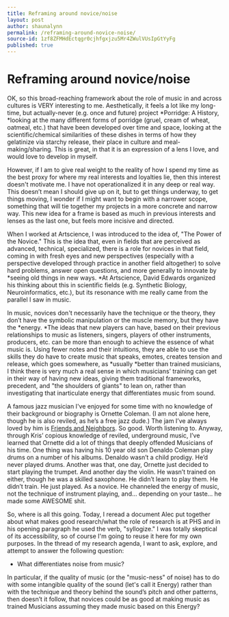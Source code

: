 ```yaml
---
title: Reframing around novice/noise
layout: post
author: shaunalynn
permalink: /reframing-around-novice-noise/
source-id: 1zf8ZFMHdEctqgr0cjhfgxjzu5Mr4ZWulVUsIpGtYyFg
published: true
---
```


# Reframing around novice/noise

OK, so this broad-reaching framework about the role of music in and across cultures is VERY interesting to me. Aesthetically, it feels a lot like my long-time, but actually-never (e.g. once and future) project *Porridge: A History, *looking at the many different forms of porridge (gruel, cream of wheat, oatmeal, etc.) that have been developed over time and space, looking at the scientific/chemical similarities of these dishes in terms of how they gelatinize via starchy release, their place in culture and meal-making/sharing. This is great, in that it is an expression of a lens I love, and would love to develop in myself.

However, if I am to give real weight to the reality of how I spend my time as the best proxy for where my real interests and loyalties lie, then this interest doesn't motivate me. I have not operationalized it in any deep or real way. This doesn’t mean I should give up on it, but to get things underway, to get things moving, I wonder if I might want to begin with a narrower scope, something that will tie together my projects in a more concrete and narrow way. This new idea for a frame is based as much in previous interests and lenses as the last one, but feels more incisive and directed.

When I worked at Artscience, I was introduced to the idea of, "The Power of the Novice." This is the idea that, even in fields that are perceived as advanced, technical, specialized, there is a role for novices in that field, coming in with fresh eyes and new perspectives (especially with a perspective developed through practice in another field altogether) to solve hard problems, answer open questions, and more generally to innovate by *seeing old things in new ways. *At Artscience, David Edwards organized his thinking about this in scientific fields (e.g. Synthetic Biology, Neuroinformatics, etc.), but its resonance with me really came from the parallel I saw in music. 

In music, novices don't necessarily have the technique or the theory, they don’t have the symbolic manipulation or the muscle memory, but they have the *energy. *The ideas that new players can have, based on their previous relationships to music as listeners, singers, players of other instruments, producers, etc. can be more than enough to achieve the essence of what music is. Using fewer notes and their intuitions, they are able to use the skills they do have to create music that speaks, emotes, creates tension and release, which goes somewhere, as *usually *better than trained musicians, I think there is very much a real sense in which musicians’ training can get in their way of having new ideas, giving them traditional frameworks, precedent, and "the shoulders of giants" to lean on, rather than investigating that inarticulate energy that differentiates music from sound.

A famous jazz musician I've enjoyed for some time with no knowledge of their background or biography is Ornette Coleman. (I am not alone here, though he is also reviled, as he’s a free jazz dude.) The jam I’ve always loved by him is [Friends and Neighbors](https://www.youtube.com/watch?v=HnWI7mfs230). So good. Worth listening to. Anyway, through Kris’ copious knowledge of reviled, underground music, I’ve learned that Ornette did a lot of things that deeply offended Musicians of his time. One thing was having his 10 year old son Denaldo Coleman play drums on a number of his albums. Denaldo wasn’t a child prodigy. He’d never played drums. Another was that, one day, Ornette just decided to start playing the trumpet. And another day the violin. He wasn’t trained on either, though he was a skilled saxophone. He didn’t learn to play them. He didn’t train. He just played. As a novice. He channeled the energy of music, not the technique of instrument playing, and… depending on your taste… he made some AWESOME shit.

So, where is all this going. Today, I reread a document Alec put together about what makes good research/what the role of research is at PHS and in his opening paragraph he used the verb, "syllogize." I was totally skeptical of its accessibility, so of course I'm going to reuse it here for my own purposes. In the thread of my research agenda, I want to ask, explore, and attempt to answer the following question:

* What differentiates noise from music?

In particular, if the quality of music (or the "music-ness" of noise) has to do with some intangible quality of the sound (let's call it Energy) rather than with the technique and theory behind the sound’s pitch and other patterns, then doesn’t it follow, that novices could be as good at making music as trained Musicians assuming they made music based on this Energy?